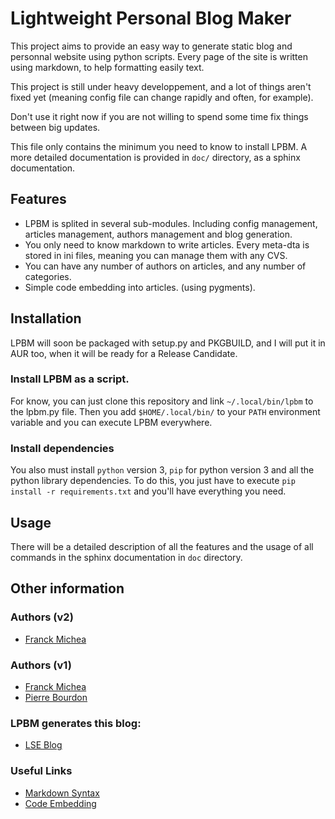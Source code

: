 Lightweight Personal Blog Maker
===============================

This project aims to provide an easy way to generate static blog and personnal
website using python scripts. Every page of the site is written using markdown,
to help formatting easily text.

This project is still under heavy developpement, and a lot of things aren't
fixed yet (meaning config file can change rapidly and often, for example).

Don't use it right now if you are not willing to spend some time fix things
between big updates.

This file only contains the minimum you need to know to install LPBM. A more
detailed documentation is provided in `doc/` directory, as a sphinx
documentation.

Features
--------

* LPBM is splited in several sub-modules. Including config management, articles
  management, authors management and blog generation.
* You only need to know markdown to write articles. Every meta-dta is stored in
  ini files, meaning you can manage them with any CVS.
* You can have any number of authors on articles, and any number of categories.
* Simple code embedding into articles. (using pygments).

Installation
------------

LPBM will soon be packaged with setup.py and PKGBUILD, and I will put it in AUR
too, when it will be ready for a Release Candidate.

### Install LPBM as a script.

For know, you can just clone this repository and link `~/.local/bin/lpbm` to
the lpbm.py file. Then you add `$HOME/.local/bin/` to your `PATH` environment
variable and you can execute LPBM everywhere.

### Install dependencies

You also must install `python` version 3, `pip` for python version 3 and all
the python library dependencies. To do this, you just have to execute `pip
install -r requirements.txt` and you'll have everything you need.

Usage
-----

There will be a detailed description of all the features and the usage of all
commands in the sphinx documentation in `doc` directory.

Other information
-----------------

### Authors (v2)

* [Franck Michea](http://blog.kushou.eu/)

### Authors (v1)

* [Franck Michea](http://blog.kushou.eu/)
* [Pierre Bourdon](http://blog.delroth.net/)

### LPBM generates this blog:

* [LSE Blog](http://blog.lse.epita.fr/)

### Useful Links

* [Markdown Syntax](http://daringfireball.net/projects/markdown/syntax)
* [Code Embedding](http://packages.python.org/Markdown/extensions/code_hilite.html)
